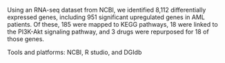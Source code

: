 Using an RNA-seq dataset from NCBI, we identified 8,112 differentially expressed genes, including 951 significant upregulated genes in AML patients. 
Of these, 185 were mapped to KEGG pathways, 18 were linked to the PI3K-Akt signaling pathway, and 3 drugs were repurposed for 18 of those genes.

Tools and platforms: NCBI, R studio, and DGIdb
